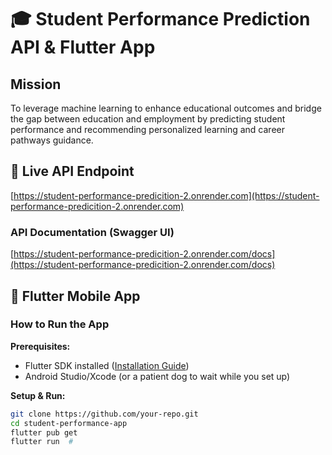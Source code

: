# 🎓 Student Performance Prediction API & Flutter App  

## Mission  
To leverage machine learning to enhance educational outcomes and bridge the gap between education and employment by predicting student performance and recommending personalized learning and career pathways guidance.

## 🔗 Live API Endpoint  
[https://student-performance-predicition-2.onrender.com](https://student-performance-predicition-2.onrender.com)  

### API Documentation (Swagger UI)  
[https://student-performance-predicition-2.onrender.com/docs](https://student-performance-predicition-2.onrender.com/docs)  

## 📱 Flutter Mobile App  

###  How to Run the App 
**Prerequisites:**  
- Flutter SDK installed ([Installation Guide](https://docs.flutter.dev/get-started/install))  
- Android Studio/Xcode (or a patient dog to wait while you set up)  

**Setup & Run:**  
```sh
git clone https://github.com/your-repo.git 
cd student-performance-app
flutter pub get 
flutter run  #
